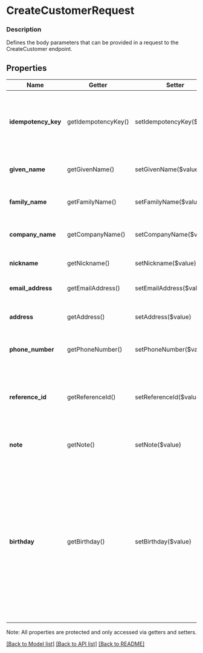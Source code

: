 # CreateCustomerRequest

### Description

Defines the body parameters that can be provided in a request to the CreateCustomer endpoint.

## Properties
Name | Getter | Setter | Type | Description | Notes
------------ | ------------- | ------------- | ------------- | ------------- | -------------
**idempotency_key** | getIdempotencyKey() | setIdempotencyKey($value) | **string** | The idempotency key for the request. See the [Idempotency](https://developer.squareup.com/docs/basics/api101/idempotency) guide for more information. | [optional] 
**given_name** | getGivenName() | setGivenName($value) | **string** | The customer&#39;s given (i.e., first) name. | [optional] 
**family_name** | getFamilyName() | setFamilyName($value) | **string** | The customer&#39;s family (i.e., last) name. | [optional] 
**company_name** | getCompanyName() | setCompanyName($value) | **string** | The name of the customer&#39;s company. | [optional] 
**nickname** | getNickname() | setNickname($value) | **string** | A nickname for the customer. | [optional] 
**email_address** | getEmailAddress() | setEmailAddress($value) | **string** | The customer&#39;s email address. | [optional] 
**address** | getAddress() | setAddress($value) | [**\SquareConnect\Model\Address**](Address.md) | The customer&#39;s physical address. | [optional] 
**phone_number** | getPhoneNumber() | setPhoneNumber($value) | **string** | The customer&#39;s phone number. | [optional] 
**reference_id** | getReferenceId() | setReferenceId($value) | **string** | An optional second ID you can set to associate the customer with an entity in another system. | [optional] 
**note** | getNote() | setNote($value) | **string** | An optional note to associate with the customer. | [optional] 
**birthday** | getBirthday() | setBirthday($value) | **string** | The customer birthday in RFC-3339 format. Year is optional, timezone and times are not allowed. Example: &#x60;0000-09-01T00:00:00-00:00&#x60; for a birthday on September 1st. &#x60;1998-09-01T00:00:00-00:00&#x60; for a birthday on September 1st 1998. | [optional] 

Note: All properties are protected and only accessed via getters and setters.

[[Back to Model list]](../../README.md#documentation-for-models) [[Back to API list]](../../README.md#documentation-for-api-endpoints) [[Back to README]](../../README.md)

